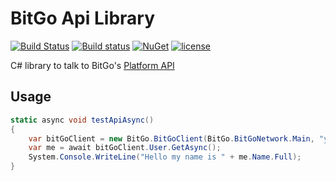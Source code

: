 # BitGo Api Library

[![Build Status](https://travis-ci.org/playhubdev/bitgo-dotnet.svg?branch=master)](https://travis-ci.org/playhubdev/bitgo-dotnet)
[![Build status](https://ci.appveyor.com/api/projects/status/5b4kgqt874b86g6q/branch/master?svg=true)](https://ci.appveyor.com/project/bdangh/bitgo-dotnet/branch/master)
[![NuGet](https://img.shields.io/nuget/vpre/BitGo.svg)](https://www.nuget.org/packages/BitGo/)
[![license](https://img.shields.io/github/license/playhubdev/bitgo-dotnet.svg?maxAge=2592000)](https://raw.githubusercontent.com/playhubdev/bitgo-dotnet/master/LICENSE.txt)

C# library to talk to BitGo's [Platform API](https://www.bitgo.com/api)

## Usage

```C#
static async void testApiAsync()
{
    var bitGoClient = new BitGo.BitGoClient(BitGo.BitGoNetwork.Main, "your API access Token");
    var me = await bitGoClient.User.GetAsync();
    System.Console.WriteLine("Hello my name is " + me.Name.Full);
}
```

